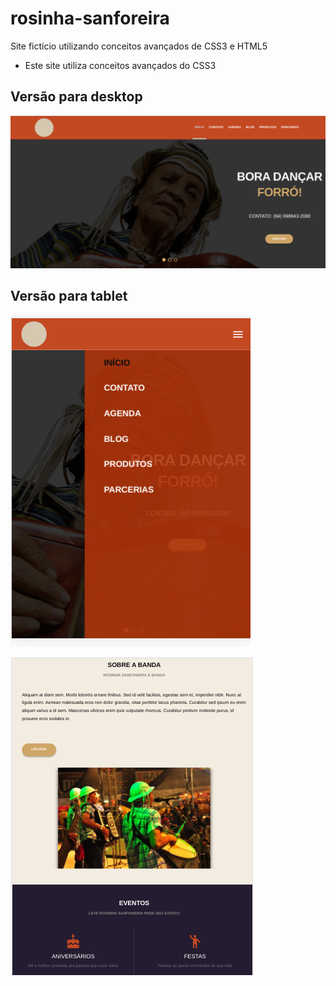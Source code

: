 # rosinha-sanforeira
Site fictício utilizando conceitos avançados de CSS3 e HTML5

* Este site utiliza conceitos avançados do CSS3

## Versão para desktop

![Imagem Padrão](assets/images/img1.png)

## Versão para tablet

![Versão para tablet](assets/images/Captura%20de%20tela%20de%202020-05-26%2012-54-48.png)

![alt](assets/images/Captura%20de%20tela%20de%202020-05-26%2012-55-35.png)